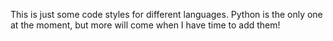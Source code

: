 This is just some code styles for different languages. Python is the only one at the moment, but more will come when I have time to add them!
